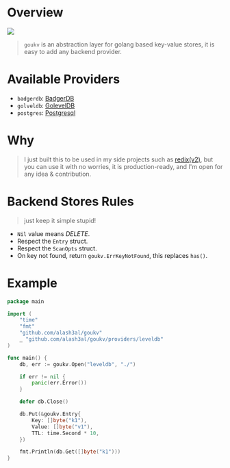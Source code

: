 Overview
=========
[![](https://godoc.org/github.com/alash3al/goukv?status.svg)](https://godoc.org/github.com/alash3al/goukv)
> `goukv` is an abstraction layer for golang based key-value stores, it is easy to add any backend provider.

Available Providers
===================
- `badgerdb`: [BadgerDB](/providers/badgerdb)
- `golveldb`: [GolevelDB](/providers/leveldb)
- `postgres`: [Postgresql](/providers/postgres)

Why
===
> I just built this to be used in my side projects such as [redix(v2)](https://github.com/alash3al/redix/tree/v2), but you can use it with no worries, it is production-ready, and I'm open for any idea & contribution.

Backend Stores Rules
=====================
> just keep it simple stupid!
- `Nil` value means *DELETE*.
- Respect the `Entry` struct.
- Respect the `ScanOpts` struct.
- On key not found, return `goukv.ErrKeyNotFound`, this replaces `has()`.

Example
=======
```go
package main

import (
    "time"
    "fmt"
    "github.com/alash3al/goukv" 
    _ "github.com/alash3al/goukv/providers/leveldb"
)

func main() {
    db, err := goukv.Open("leveldb", "./")

    if err != nil {
        panic(err.Error())
    }

    defer db.Close()

    db.Put(&goukv.Entry{
        Key: []byte("k1"),
        Value: []byte("v1"),
        TTL: time.Second * 10,
    })

    fmt.Println(db.Get([]byte("k1")))
}

```
